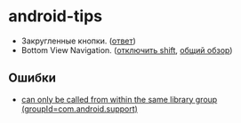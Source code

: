 # android-tips

* Закругленные кнопки. ([ответ](https://medium.com/@inibukanadit/androidstarter-1-i-want-a-round-button-636bc5553d6d))
* Bottom View Navigation. ([отключить shift](https://gist.github.com/aboutgaurav/7bc06bde7822502e51a06f9410dfd3e2), [общий обзор](https://android.jlelse.eu/ultimate-guide-to-bottom-navigation-on-android-75e4efb8105f))



## Ошибки

* [can only be called from within the same library group (groupId=com.android.support)](https://stackoverflow.com/questions/41150995/appcompatactivity-oncreate-can-only-be-called-from-within-the-same-library-group)
